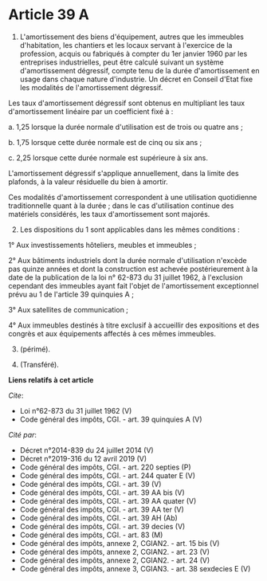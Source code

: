 # Article 39 A

1. L'amortissement des biens d'équipement, autres que les immeubles d'habitation, les chantiers et les locaux servant à
l'exercice de la profession, acquis ou fabriqués à compter du 1er janvier 1960 par les entreprises industrielles, peut être
calculé suivant un système d'amortissement dégressif, compte tenu de la durée d'amortissement en usage dans chaque nature
d'industrie. Un décret en Conseil d'Etat fixe les modalités de l'amortissement dégressif.

Les taux d'amortissement dégressif sont obtenus en multipliant les taux d'amortissement linéaire par un coefficient fixé à :

a. 1,25 lorsque la durée normale d'utilisation est de trois ou quatre ans ;

b. 1,75 lorsque cette durée normale est de cinq ou six ans ;

c. 2,25 lorsque cette durée normale est supérieure à six ans.

L'amortissement dégressif s'applique annuellement, dans la limite des plafonds, à la valeur résiduelle du bien à amortir.

Ces modalités d'amortissement correspondent à une utilisation quotidienne traditionnelle quant à la durée ; dans le cas
d'utilisation continue des matériels considérés, les taux d'amortissement sont majorés.

2. Les dispositions du 1 sont applicables dans les mêmes conditions :

1° Aux investissements hôteliers, meubles et immeubles ;

2° Aux bâtiments industriels dont la durée normale d'utilisation n'excède pas quinze années et dont la construction est
achevée postérieurement à la date de la publication de la loi n° 62-873 du 31 juillet 1962, à l'exclusion cependant des
immeubles ayant fait l'objet de l'amortissement exceptionnel prévu au 1 de l'article 39 quinquies A ;

3° Aux satellites de communication ;

4° Aux immeubles destinés à titre exclusif à accueillir des expositions et des congrès et aux équipements affectés à ces
mêmes immeubles.

3. (périmé).

4. (Transféré).

**Liens relatifs à cet article**

_Cite_:

  - Loi n°62-873 du 31 juillet 1962 (V)
  - Code général des impôts, CGI. - art. 39 quinquies A (V)

_Cité par_:

  - Décret n°2014-839 du 24 juillet 2014 (V)
  - Décret n°2019-316 du 12 avril 2019 (V)
  - Code général des impôts, CGI. - art. 220 septies (P)
  - Code général des impôts, CGI. - art. 244 quater E (V)
  - Code général des impôts, CGI. - art. 39 (V)
  - Code général des impôts, CGI. - art. 39 AA bis (V)
  - Code général des impôts, CGI. - art. 39 AA quater (V)
  - Code général des impôts, CGI. - art. 39 AA ter (V)
  - Code général des impôts, CGI. - art. 39 AH (Ab)
  - Code général des impôts, CGI. - art. 39 decies (V)
  - Code général des impôts, CGI. - art. 83 (M)
  - Code général des impôts, annexe 2, CGIAN2. - art. 15 bis (V)
  - Code général des impôts, annexe 2, CGIAN2. - art. 23 (V)
  - Code général des impôts, annexe 2, CGIAN2. - art. 24 (V)
  - Code général des impôts, annexe 3, CGIAN3. - art. 38 sexdecies E (V)

